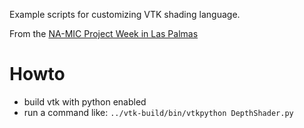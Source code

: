 
Example scripts for customizing VTK shading language.

From the [NA-MIC Project Week in Las Palmas](https://github.com/NA-MIC/ProjectWeek/blob/master/PW28_2018_GranCanaria/Projects/MultiVolumeRendering/README.md)

# Howto

* build vtk with python enabled
* run a command like:
`../vtk-build/bin/vtkpython DepthShader.py`
